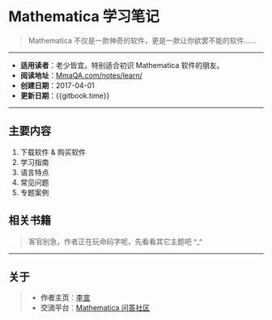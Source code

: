 # Mathematica 学习笔记
> Mathematica 不仅是一款神奇的软件，更是一款让你欲罢不能的软件……

---

* **适用读者**：老少皆宜。特别适合初识 Mathematica 软件的朋友。
* **阅读地址**：[MmaQA.com/notes/learn/](https://mmaqa.com/notes/learn/)
* **创建日期**：2017-04-01
* **更新日期**：{{gitbook.time}}

---

## 主要内容
1. 下载软件 &#38; 购买软件
2. 学习指南
3. 语言特点
4. 常见问题
5. 专题案例


## 相关书籍

> 客官别急，作者正在玩命码字呢，先看看其它主题吧 ^_^

---

## 关于
> * **作者主页**：[李宣](http://laoli.cm)
> * **交流平台**：[Mathematica 问答社区](https://mmaqa.com)
